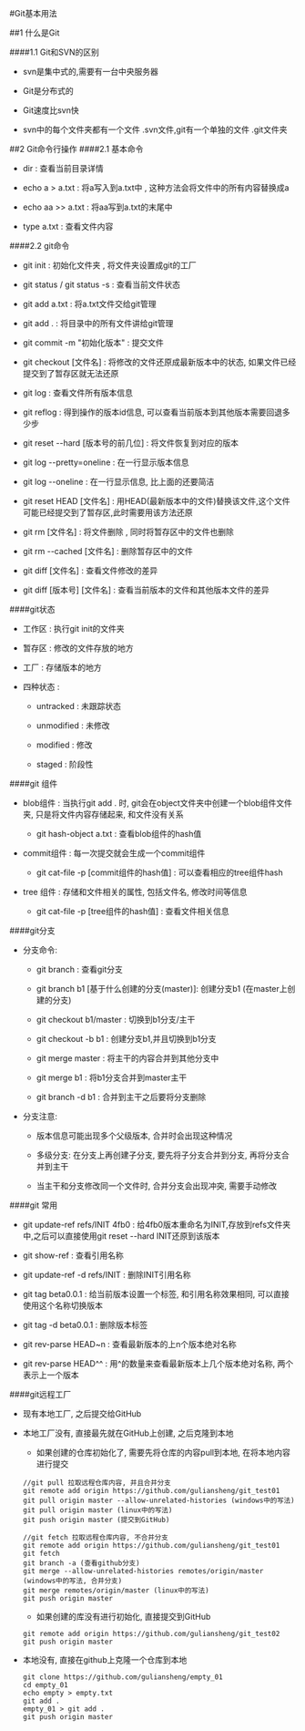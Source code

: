 #Git基本用法

##1 什么是Git

####1.1 Git和SVN的区别
- svn是集中式的,需要有一台中央服务器

- Git是分布式的

- Git速度比svn快

- svn中的每个文件夹都有一个文件 .svn文件,git有一个单独的文件 .git文件夹

##2 Git命令行操作
####2.1 基本命令
- dir : 查看当前目录详情

- echo a > a.txt : 将a写入到a.txt中 , 这种方法会将文件中的所有内容替换成a

- echo aa >> a.txt : 将aa写到a.txt的末尾中

- type a.txt : 查看文件内容


####2.2 git命令
- git init : 初始化文件夹 , 将文件夹设置成git的工厂

- git status / git status -s : 查看当前文件状态

- git add a.txt : 将a.txt文件交给git管理

- git add . : 将目录中的所有文件讲给git管理

- git commit -m "初始化版本" : 提交文件 

- git checkout [文件名] : 将修改的文件还原成最新版本中的状态, 如果文件已经提交到了暂存区就无法还原 

- git log : 查看文件所有版本信息

- git reflog : 得到操作的版本id信息, 可以查看当前版本到其他版本需要回退多少步

- git reset --hard [版本号的前几位] : 将文件恢复到对应的版本

- git log --pretty=oneline : 在一行显示版本信息

- git log --oneline : 在一行显示信息, 比上面的还要简洁

- git reset HEAD [文件名] : 用HEAD(最新版本中的文件)替换该文件,这个文件可能已经提交到了暂存区,此时需要用该方法还原

- git rm [文件名] : 将文件删除 , 同时将暂存区中的文件也删除

- git rm --cached [文件名] : 删除暂存区中的文件

- git diff [文件名] : 查看文件修改的差异

- git diff [版本号]  [文件名] : 查看当前版本的文件和其他版本文件的差异 

####git状态
- 工作区 : 执行git init的文件夹

- 暂存区 : 修改的文件存放的地方

- 工厂 : 存储版本的地方

- 四种状态 : 

    + untracked : 未跟踪状态

    + unmodified : 未修改
    
    + modified : 修改
    
    + staged : 阶段性

####git 组件
- blob组件 : 当执行git add . 时, git会在object文件夹中创建一个blob组件文件夹, 只是将文件内容存储起来, 和文件没有关系
    
    - git hash-object a.txt : 查看blob组件的hash值

- commit组件 : 每一次提交就会生成一个commit组件
    
    - git cat-file -p [commit组件的hash值] : 可以查看相应的tree组件hash

- tree 组件 : 存储和文件相关的属性, 包括文件名, 修改时间等信息
    
    - git cat-file -p [tree组件的hash值] : 查看文件相关信息

####git分支
- 分支命令:
    + git branch : 查看git分支

    + git branch b1 [基于什么创建的分支(master)]: 创建分支b1 (在master上创建的分支)

    + git checkout b1/master : 切换到b1分支/主干

    + git checkout -b b1 : 创建分支b1,并且切换到b1分支

    + git merge master : 将主干的内容合并到其他分支中

    + git merge b1 : 将b1分支合并到master主干

    + git branch -d b1 : 合并到主干之后要将分支删除

- 分支注意: 
    + 版本信息可能出现多个父级版本, 合并时会出现这种情况

    + 多级分支: 在分支上再创建子分支, 要先将子分支合并到分支, 再将分支合并到主干
    
    + 当主干和分支修改同一个文件时, 合并分支会出现冲突, 需要手动修改

####git 常用
- git update-ref refs/INIT 4fb0 : 给4fb0版本重命名为INIT,存放到refs文件夹中,之后可以直接使用git reset --hard INIT还原到该版本

- git show-ref : 查看引用名称

- git update-ref -d refs/INIT : 删除INIT引用名称

- git tag beta0.0.1 : 给当前版本设置一个标签, 和引用名称效果相同, 可以直接使用这个名称切换版本

- git tag -d beta0.0.1 : 删除版本标签

- git rev-parse HEAD~n : 查看最新版本的上n个版本绝对名称

- git rev-parse HEAD^^ : 用^的数量来查看最新版本上几个版本绝对名称, 两个表示上一个版本


####git远程工厂
- 现有本地工厂, 之后提交给GitHub 

- 本地工厂没有, 直接最先就在GitHub上创建, 之后克隆到本地
    
    - 如果创建的仓库初始化了, 需要先将仓库的内容pull到本地, 在将本地内容进行提交
    ```
    //git pull 拉取远程仓库内容, 并且合并分支
    git remote add origin https://github.com/guliansheng/git_test01
    git pull origin master --allow-unrelated-histories (windows中的写法)
    git pull origin master (linux中的写法)
    git push origin master (提交到GitHub)
    ```
    ```
    //git fetch 拉取远程仓库内容, 不合并分支
    git remote add origin https://github.com/guliansheng/git_test01
    git fetch
    git branch -a (查看github分支)
    git merge --allow-unrelated-histories remotes/origin/master (windows中的写法, 合并分支)
    git merge remotes/origin/master (linux中的写法)
    git push origin master
    ```

    - 如果创建的库没有进行初始化, 直接提交到GitHub
    
    ```
    git remote add origin https://github.com/guliansheng/git_test02
    git push origin master
    
    ```

- 本地没有, 直接在github上克隆一个仓库到本地
    ```
    git clone https://github.com/guliansheng/empty_01
    cd empty_01
    echo empty > empty.txt
    git add .
    empty_01 > git add .
    git push origin master
    ```


